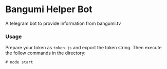 # Bangumi Helper Bot
A telegram bot to provide information from bangumi.tv

### Usage

Prepare your token as `token.js` and export the token string. Then execute the follow commands in the directory:

```shell
# node start
```

